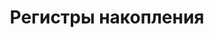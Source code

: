 ---
sidebar_position: 10
sidebar_label: Регистры накопления
title: Регистры накопления
description: Регистры накопления
---